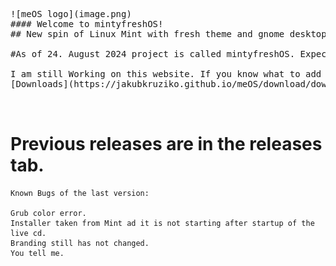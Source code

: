 <pre>
![meOS logo](image.png)
#### Welcome to mintyfreshOS!
## New spin of Linux Mint with fresh theme and gnome desktop

#As of 24. August 2024 project is called mintyfreshOS. Expected alpha updates based on the original feldalinux 22.10 version will release soon.
    
I am still Working on this website. If you know what to add here please inform me in any way!
[Downloads](https://jakubkruziko.github.io/meOS/download/download.html)

    </pre>
# Previous releases are in the releases tab. 
    Known Bugs of the last version:

    Grub color error.
    Installer taken from Mint ad it is not starting after startup of the live cd.
    Branding still has not changed.
    You tell me.
